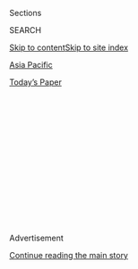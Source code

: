 <div id="app">

<div>

<div>

<div>

<div class="NYTAppHideMasthead css-1q2w90k e1suatyy0">

<div class="section css-ui9rw0 e1suatyy2">

<div class="css-eph4ug er09x8g0">

<div class="css-6n7j50">

</div>

<span class="css-1dv1kvn">Sections</span>

<div class="css-10488qs">

<span class="css-1dv1kvn">SEARCH</span>

</div>

[Skip to content](#site-content)[Skip to site index](#site-index)

</div>

<div id="masthead-section-label" class="css-1wr3we4 eaxe0e00">

[Asia
Pacific](https://www.nytimes.com/section/world/asia)

</div>

<div class="css-10698na e1huz5gh0">

</div>

</div>

<div id="masthead-bar-one" class="section hasLinks css-15hmgas e1csuq9d3">

<div class="css-uqyvli e1csuq9d0">

</div>

<div class="css-1uqjmks e1csuq9d1">

</div>

<div class="css-9e9ivx">

[](https://myaccount.nytimes.com/auth/login?response_type=cookie&client_id=vi)

</div>

<div class="css-1bvtpon e1csuq9d2">

[Today’s
Paper](https://www.nytimes.com/section/todayspaper)

</div>

</div>

</div>

</div>

<div data-aria-hidden="false">

<div id="site-content" data-role="main">

<div>

<div class="css-1aor85t" style="opacity:0.000000001;z-index:-1;visibility:hidden">

<div class="css-1hqnpie">

<div class="css-epjblv">

<span class="css-17xtcya">[Asia
Pacific](/section/world/asia)</span><span class="css-x15j1o">|</span><span class="css-fwqvlz">North
Korea, Citing Kim Jong-nam Dispute, Blocks Malaysians From
Exiting</span>

</div>

<div class="css-k008qs">

<div class="css-1iwv8en">

<span class="css-18z7m18"></span>

<div>

</div>

</div>

<span class="css-1n6z4y">https://nyti.ms/2n8MgDb</span>

<div class="css-1705lsu">

<div class="css-4xjgmj">

<div class="css-4skfbu" data-role="toolbar" data-aria-label="Social Media Share buttons, Save button, and Comments Panel with current comment count" data-testid="share-tools">

  - 
  - 
  - 
  - 
    
    <div class="css-6n7j50">
    
    </div>

  - 

</div>

</div>

</div>

</div>

</div>

</div>

<div class="css-13pd83m">

</div>

<div id="top-wrapper" class="css-1sy8kpn">

<div id="top-slug" class="css-l9onyx">

Advertisement

</div>

[Continue reading the main
story](#after-top)

<div class="ad top-wrapper" style="text-align:center;height:100%;display:block;min-height:250px">

<div id="top" class="place-ad" data-position="top" data-size-key="top">

</div>

</div>

<div id="after-top">

</div>

</div>

<div id="sponsor-wrapper" class="css-1hyfx7x">

<div id="sponsor-slug" class="css-19vbshk">

Supported by

</div>

[Continue reading the main
story](#after-sponsor)

<div id="sponsor" class="ad sponsor-wrapper" style="text-align:center;height:100%;display:block">

</div>

<div id="after-sponsor">

</div>

</div>

<div class="css-1vkm6nb ehdk2mb0">

# North Korea, Citing Kim Jong-nam Dispute, Blocks Malaysians From Exiting

</div>

<div class="css-79elbk" data-testid="photoviewer-wrapper">

<div class="css-z3e15g" data-testid="photoviewer-wrapper-hidden">

</div>

<div class="css-1a48zt4 ehw59r15" data-testid="photoviewer-children">

![<span class="css-16f3y1r e13ogyst0" data-aria-hidden="true">Kang Chol,
the North Korean ambassador to Malaysia, after landing in Beijing on his
way home on
Tuesday.</span><span class="css-cnj6d5 e1z0qqy90" itemprop="copyrightHolder"><span class="css-1ly73wi e1tej78p0">Credit...</span><span><span>Tyrone
Siu/Reuters</span></span></span>](https://static01.nyt.com/images/2017/03/08/world/08malaysia-1/08malaysia-1-articleInline.jpg?quality=75&auto=webp&disable=upscale)

</div>

</div>

<div class="css-xt80pu e12qa4dv0">

<div class="css-18e8msd">

<div class="css-vp77d3 epjyd6m0">

<div class="css-1baulvz">

By [<span class="css-1baulvz last-byline" itemprop="name">Richard C.
Paddock</span>](https://www.nytimes.com/by/richard-c-paddock)

</div>

</div>

  - March 7,
    2017

  - 
    
    <div class="css-4xjgmj">
    
    <div class="css-d8bdto" data-role="toolbar" data-aria-label="Social Media Share buttons, Save button, and Comments Panel with current comment count" data-testid="share-tools">
    
      - 
      - 
      - 
      - 
        
        <div class="css-6n7j50">
        
        </div>
    
      - 
    
    </div>
    
    </div>

</div>

</div>

<div class="section meteredContent css-1r7ky0e" name="articleBody" itemprop="articleBody">

<div class="css-1fanzo5 StoryBodyCompanionColumn">

<div class="css-53u6y8">

BANGKOK — North Korea said Tuesday that it was barring all Malaysians
from leaving the country until there was a “fair settlement” of a
dispute over the assassination in Kuala Lumpur of [Kim
Jong-nam](https://www.nytimes.com/2017/02/15/world/asia/kim-jong-nam-assassination-north-korea.html),
the half brother of North Korea’s leader.

Malaysia responded in kind, with Prime Minister Najib Razak instructing
the police to prevent all North Koreans from leaving Malaysia until he
was assured of the safety of Malaysians in North Korea.

The developments were a drastic escalation in the diplomatic dispute
over [Mr. Kim’s
killing](https://www.nytimes.com/2017/02/22/world/asia/kim-jong-nam-assassination-korea-malaysia.html).
The Malaysian police have said that several North Koreans are suspects.

“This abhorrent act, effectively holding our citizens hostage, is in
total disregard of all international law and diplomatic norms,” Mr.
Najib said of North Korea’s action.

</div>

</div>

<div class="css-1fanzo5 StoryBodyCompanionColumn">

<div class="css-53u6y8">

Mr. Najib convened an emergency meeting of the National Security Council
in the evening.

In its statement on Tuesday, North Korea said it would “temporarily ban
the exit of Malaysian citizens” until the safety of North Korean
diplomats and citizens in Malaysia is “fully guaranteed through the fair
settlement of the case that occurred in Malaysia,” the state-run Korean
Central News Agency reported.

It was unclear what resolution to the Kim case North Korea was seeking.
But it has rejected the findings of the Malaysian police that [Mr. Kim
was
poisoned](https://www.nytimes.com/2017/03/02/world/asia/kim-jong-nam-malaysia.html)
by VX nerve agent at the Malaysian capital’s international airport on
Feb. 13, and it has demanded that his body be handed over to the North
Korean Embassy.

The Malaysian police want to question several North Koreans in the case,
including a diplomat.

Malaysian officials said there were 11 Malaysians in the North who could
be affected by the North Korean ban, including embassy staff members,
their family and two workers for the United Nations.

After the security council meeting, Mr. Najib [posted on his Twitter
account](https://twitter.com/NajibRazak/status/839133732489441280): “I
know that the family and friends of our fellow Malaysians detained in
North Korea are anxiously anticipating news of their loved ones.” He
added in a [second
posting](https://twitter.com/NajibRazak/status/839135526946914304): “You
can rest assured that we are doing our very best to secure their safe
return.”

About 1,000 North Koreans are believed to live and work in Malaysia;
until Monday, they had been allowed to enter the country without a visa.

</div>

</div>

<div class="css-1fanzo5 StoryBodyCompanionColumn">

<div class="css-53u6y8">

“As a peace-loving nation, Malaysia is committed to maintaining friendly
relations with all countries,” Mr. Najib said on Tuesday. “However,
protecting our citizens is my first priority, and we will not hesitate
to take all measures necessary when they are threatened.”

Mr. Kim, the elder half brother of the North Korean leader, Kim Jong-un,
was killed when two women rubbed poison on his face at Kuala Lumpur
International Airport, the Malaysian police said. The women, one from
Vietnam and one from Indonesia, have been arrested and [charged with
murder](https://www.nytimes.com/2017/02/28/world/asia/north-korea-kim-jong-nam-death.html).

The Malaysian police, who conducted an autopsy of Mr. Kim’s body over
North Korea’s objections, concluded that he had been poisoned by [VX
nerve
agent](https://www.nytimes.com/2017/02/24/world/asia/vx-nerve-agent-kim-jong-nam.html),
a banned chemical weapon known to be in North Korea’s arsenal. North
Korea has suggested that he [died of heart
failure](https://www.nytimes.com/2017/03/01/world/asia/kim-jong-nam-assassination-north-korea-visa-malaysia.html)
and accused Malaysia of working with other countries to defame North
Korea.

“Once it denied responsibility for the assassination, North Korea had no
option but to push back in a tit-for-tat escalation,” Kim Yong-hyun, a
professor of North Korean studies at Dongguk University in Seoul, South
Korea, said on Tuesday. “Offense is the best defense for the North.”

Preventing the Malaysians from leaving North Korea would also give the
government continuing leverage over Malaysia. If the Malaysians had been
free to leave, Malaysia could have broken off diplomatic relations
without any significant political cost.

That would have led to the closing of the North Korean Embassy, with at
least one suspect who has taken refuge there no longer safe from arrest.

The suspect, Kim Uk-il, an employee of the state-owned North Korean
airline, Air Koryo, could be arrested if the embassy were closed. A
second suspect who the police say may be hiding at the embassy, Ri Ji-u,
also known as James, would also be subject to arrest.

</div>

</div>

<div class="css-1fanzo5 StoryBodyCompanionColumn">

<div class="css-53u6y8">

A third suspect, Hyon Kwang-song, a second secretary at the embassy, has
diplomatic immunity and could not be arrested.

“If we break diplomatic ties, then all the embassy staff have to leave
Malaysia, but the staff with diplomatic immunity at the time of the
offense is still safe and must be allowed to leave,” said Sivananthan
Nithyanantham, a Malaysian lawyer who has served as counsel at the
International Criminal Court in The Hague. “The airline worker then
loses his sanctuary and will be liable to arrest.”

The police are seeking seven North Korean men in connection with Mr.
Kim’s killing. The other four are believed to have returned to North
Korea.

Khalid Abu Bakar, Malaysia’s top police official, confirmed at a news
conference on Tuesday that at least two suspects had [taken refuge at
the North Korean
Embassy](https://www.nytimes.com/2017/03/01/world/asia/malaysia-kim-jong-nam-embassy-immunity.html)
and that North Korea had refused a request to hand them over.

“The North Korean authorities are not cooperating with us in this
investigation,” he said.

He said the police would wait as long as necessary to arrest Mr. Kim,
the airline employee, and Mr. Ri, if he is there.

“If it takes five years, we will wait outside,” he said. “Definitely
somebody will come out.”

North Korea has denied responsibility for the killing and has not
acknowledged that the victim was Kim Jong-nam.

Lim Kit Siang, a leader of Malaysia’s opposition Democratic Action
Party, called on Parliament to adopt an emergency motion condemning what
he called [North Korea’s “hostage
terrorism”](https://blog.limkitsiang.com/2017/03/07/parliament-should-adopt-an-all-party-emergency-motion-tomorrow-to-condemn-north-koreas-hostage-terrorism-and-to-call-on-north-korea-regime-to-immediately-revoke-the-ban-on-m/#more-36730)
and urging the North Koreans to let the Malaysians leave.

</div>

</div>

<div class="css-1fanzo5 StoryBodyCompanionColumn">

<div class="css-53u6y8">

North Korea’s statement on Tuesday described the exit ban as temporary.
But the North Korean government has been accused of playing hostage
politics before, partly to complicate negotiations over its nuclear arms
and missile development. In 2014, [North Korea said it would reopen an
investigation](https://www.nytimes.com/2014/05/30/world/asia/north-korea-agrees-to-investigate-fate-of-japanese-abducted-decades-ago.html)
into Japanese citizens it was accused of abducting during the Cold War,
but it halted that inquiry last year [in retaliation for
sanctions](https://www.nytimes.com/2016/02/14/world/asia/north-korea-japan-abductions.html)
imposed by Japan over a rocket launch.

Duyeon Kim, a Seoul-based nonresident fellow at Georgetown University’s
Institute for the Study of Diplomacy, said on Tuesday that North Korea
was “playing dirty and not diplomatically, apparently hoping this might
force Malaysia to reverse its findings” about Mr. Kim’s killing.

Malaysia, however, showed every intention of pressing ahead with its
contention that VX nerve agent had been used in the Kim assassination.

On Tuesday, the Malaysians presented their formal report about their
findings to the executive council of the Organization for the
Prohibition of Chemical Weapons, the group based in The Hague that
monitors compliance with the Chemical Weapons Convention, which Malaysia
has signed.

In a [statement to the executive
council](https://www.opcw.org/fileadmin/OPCW/EC/84/en/Malaysia_ec84_statement.pdf),
Malaysia noted that it did not “produce, stockpile, import, export or
use” VX or any other such chemical weapon.

“Malaysia strongly condemns the use of such a chemical by anyone,
anywhere and under any circumstances,” the statement said. “Its use at a
public place could have endangered the general public.”

North Korea, which has not signed the Chemical Weapons Convention, is
believed to have a large stockpile of VX despite its denials.

Tuesday’s developments follow the tit-for-tat expulsion of ambassadors
between the two countries. Kang Chol, North Korea’s ambassador to
Malaysia, [was
expelled](https://www.nytimes.com/2017/03/06/world/asia/vx-north-korea-kim-jong-nam.html)
on Monday over what Malaysia considered to be insulting comments. North
Korea responded by formally expelling Malaysia’s ambassador, Mohamad
Nizan Mohamad, though he had already been recalled to Malaysia for
consultations.

</div>

</div>

</div>

<div>

</div>

<div>

</div>

<div>

</div>

<div>

<div id="bottom-wrapper" class="css-1ede5it">

<div id="bottom-slug" class="css-l9onyx">

Advertisement

</div>

[Continue reading the main
story](#after-bottom)

<div id="bottom" class="ad bottom-wrapper" style="text-align:center;height:100%;display:block;min-height:90px">

</div>

<div id="after-bottom">

</div>

</div>

</div>

</div>

</div>

## Site Index

<div>

</div>

## Site Information Navigation

  - [© <span>2020</span> <span>The New York Times
    Company</span>](https://help.nytimes.com/hc/en-us/articles/115014792127-Copyright-notice)

<!-- end list -->

  - [NYTCo](https://www.nytco.com/)
  - [Contact
    Us](https://help.nytimes.com/hc/en-us/articles/115015385887-Contact-Us)
  - [Work with us](https://www.nytco.com/careers/)
  - [Advertise](https://nytmediakit.com/)
  - [T Brand Studio](http://www.tbrandstudio.com/)
  - [Your Ad
    Choices](https://www.nytimes.com/privacy/cookie-policy#how-do-i-manage-trackers)
  - [Privacy](https://www.nytimes.com/privacy)
  - [Terms of
    Service](https://help.nytimes.com/hc/en-us/articles/115014893428-Terms-of-service)
  - [Terms of
    Sale](https://help.nytimes.com/hc/en-us/articles/115014893968-Terms-of-sale)
  - [Site
    Map](https://spiderbites.nytimes.com)
  - [Help](https://help.nytimes.com/hc/en-us)
  - [Subscriptions](https://www.nytimes.com/subscription?campaignId=37WXW)

</div>

</div>

</div>

</div>
